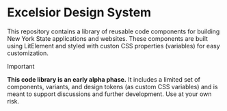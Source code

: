 # Excelsior Design System

This repository contains a library of reusable code components for building New York State applications and websites. These components are built using LitElement and styled with custon CSS properties (variables) for easy customization. 

<!-- TODO: Additionally, corresponding Figma components and variables are available for prototyping. -->

> [!IMPORTANT]  
> **This code library is an early alpha phase.** It includes a limited set of components, variants, and design tokens (as custom CSS variables) and is meant to support discussions and further development. Use at your own risk. 